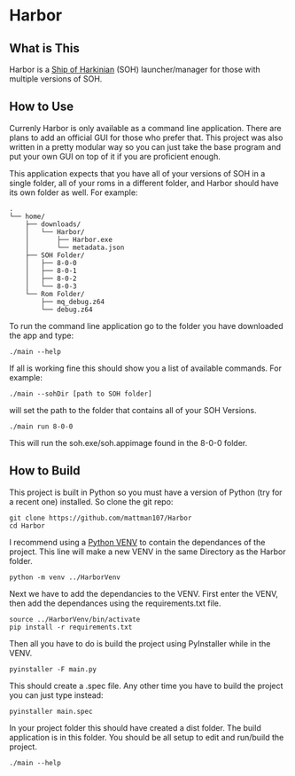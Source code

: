 # Harbor
## What is This
Harbor is a [Ship of Harkinian](https://github.com/HarbourMasters/Shipwright) (SOH) launcher/manager for those with multiple versions of SOH. 

## How to Use
Currenly Harbor is only available as a command line application. There are plans to add an official GUI for those who prefer that. This project was also written in a pretty modular way so you can just take the base program and put your own GUI on top of it if you are proficient enough.

This application expects that you have all of your versions of SOH in a single folder, all of your roms in a different folder, and Harbor should have its own folder as well.
For example:
```
.
└── home/
    ├── downloads/
    │   └── Harbor/
    │       ├── Harbor.exe
    │       └── metadata.json
    ├── SOH Folder/
    │   ├── 8-0-0
    │   ├── 8-0-1
    │   ├── 8-0-2
    │   └── 8-0-3
    └── Rom Folder/
        ├── mq_debug.z64
        └── debug.z64
```

To run the command line application go to the folder you have downloaded the app and type:

```
./main --help
```
If all is working fine this should show you a list of available commands. For example:

```
./main --sohDir [path to SOH folder]
```
will set the path to the folder that contains all of your SOH Versions.

```
./main run 8-0-0
```
This will run the soh.exe/soh.appimage found in the 8-0-0 folder.

## How to Build
This project is built in Python so you must have a version of Python (try for a recent one) installed. So clone the git repo:

```
git clone https://github.com/mattman107/Harbor
cd Harbor
```

I recommend using a [Python VENV](https://docs.python.org/3/library/venv.html) to contain the dependances of the project. This line will make a new VENV in the same Directory as the Harbor folder.

```
python -m venv ../HarborVenv
```

Next we have to add the dependancies to the VENV. First enter the VENV, then add the dependances using the requirements.txt file.

```
source ../HarborVenv/bin/activate
pip install -r requirements.txt
```
Then all you have to do is build the project using PyInstaller while in the VENV.

```
pyinstaller -F main.py
```
This should create a .spec file. Any other time you have to build the project you can just type instead:
```
pyinstaller main.spec
```

In your project folder this should have created a dist folder. The build application is in this folder.
You should be all setup to edit and run/build the project.

```
./main --help
```
